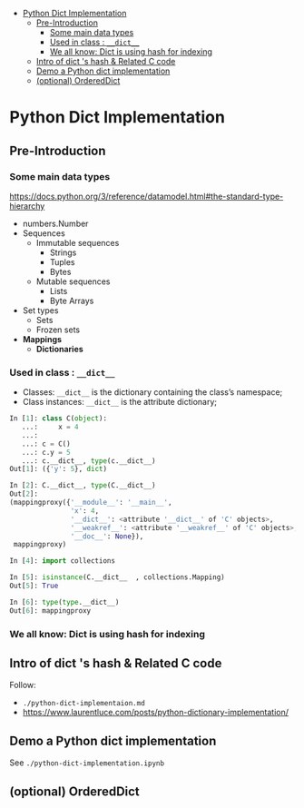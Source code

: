 

<!-- @import "[TOC]" {cmd="toc" depthFrom=1 depthTo=6 orderedList=false} -->
<!-- code_chunk_output -->

- [ Python Dict Implementation](#python-dict-implementation)
  - [ Pre-Introduction](#pre-introduction)
    - [ Some main data types](#some-main-data-types)
    - [ Used in class : `__dict__`](#used-in-class-__dict__)
    - [ We all know: Dict is using hash for indexing](#we-all-know-dict-is-using-hash-for-indexing)
  - [ Intro of dict 's hash & Related C code](#intro-of-dict-s-hash-related-c-code)
  - [ Demo a Python dict implementation](#demo-a-python-dict-implementation)
  - [ (optional) OrderedDict](#optional-ordereddict)

<!-- /code_chunk_output -->


# Python Dict Implementation

## Pre-Introduction
### Some main data types
https://docs.python.org/3/reference/datamodel.html#the-standard-type-hierarchy

- numbers.Number
- Sequences
  - Immutable sequences
    - Strings
    - Tuples
    - Bytes
  - Mutable sequences
    - Lists
    - Byte Arrays
- Set types
  - Sets
  - Frozen sets
- **Mappings**
  - **Dictionaries**

### Used in class : `__dict__`
- Classes: `__dict__` is the dictionary containing the class’s namespace;
- Class instances: `__dict__` is the attribute dictionary;

```python
In [1]: class C(object):
   ...:     x = 4
   ...:  
   ...: c = C()
   ...: c.y = 5
   ...: c.__dict__, type(c.__dict__)                                                                                                                                         
Out[1]: ({'y': 5}, dict)

In [2]: C.__dict__, type(C.__dict__)                                                                                                                                         
Out[2]:
(mappingproxy({'__module__': '__main__',
               'x': 4,
               '__dict__': <attribute '__dict__' of 'C' objects>,
               '__weakref__': <attribute '__weakref__' of 'C' objects>,
               '__doc__': None}),
 mappingproxy)

In [4]: import collections                                                              

In [5]: isinstance(C.__dict__  , collections.Mapping)                                                            
Out[5]: True

In [6]: type(type.__dict__)                                                             
Out[6]: mappingproxy
```

### We all know: Dict is using hash for indexing


## Intro of dict 's hash & Related C code

Follow:
- `./python-dict-implementaion.md`
- https://www.laurentluce.com/posts/python-dictionary-implementation/

## Demo a Python dict implementation
See `./python-dict-implementation.ipynb`

## (optional) OrderedDict
